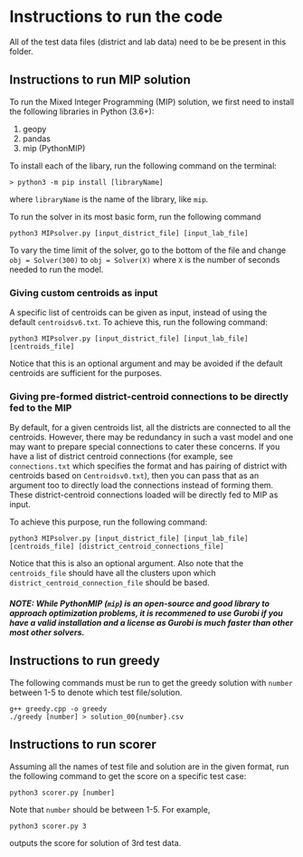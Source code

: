 # Instructions to run the code

All of the test data files (district and lab data) need to be be present in this folder.

## Instructions to run MIP solution

To run the Mixed Integer Programming (MIP) solution, we first need to install the following libraries in Python (3.6+):

1. geopy
2. pandas
3. mip (PythonMIP)

To install each of the libary, run the following command on the terminal:

```
> python3 -m pip install [libraryName]
```

where `libraryName` is the name of the library, like `mip`.

To run the solver in its most basic form, run the following command
```
python3 MIPsolver.py [input_district_file] [input_lab_file] 
```

To vary the time limit of the solver, go to the bottom of the file and change `obj = Solver(300)` to `obj = Solver(X)` where `X` is the number of seconds needed to run the model.

### Giving custom centroids as input 

A specific list of centroids can be given as input, instead of using the default `centroidsv6.txt`. To achieve this, run the following command:

```
python3 MIPsolver.py [input_district_file] [input_lab_file] [centroids_file]
```

Notice that this is an optional argument and may be avoided if the default centroids are sufficient for the purposes.

### Giving pre-formed district-centroid connections to be directly fed to the MIP

By default, for a given centroids list, all the districts are connected to all the centroids. However, there may be redundancy in such a vast model and one may want to prepare special connections to cater these concerns. If you have a list of district centroid connections (for example, see `connections.txt` which specifies the format and has pairing of district with centroids based on `Centroidsv0.txt`), then you can pass that as an argument too to directly load the connections instead of forming them. These district-centroid connections loaded will be directly fed to MIP as input. 

To achieve this purpose, run the following command:

```
python3 MIPsolver.py [input_district_file] [input_lab_file] [centroids_file] [district_centroid_connections_file]
```

Notice that this is also an optional argument. Also note that the `centroids_file` should have all the clusters upon which `district_centroid_connection_file` should be based. 

##### NOTE: While PythonMIP (`mip`) is an open-source and good library to approach optimization problems, it is recommened to use Gurobi if you have a valid installation and a license as Gurobi is much faster than other most other solvers.  

## Instructions to run greedy

The following commands must be run to get the greedy solution with `number` between 1-5 to denote which test file/solution.
```
g++ greedy.cpp -o greedy
./greedy [number] > solution_00{number}.csv
```

## Instructions to run scorer

Assuming all the names of test file and solution are in the given format, run the following command to get the score on a specific test case:
```
python3 scorer.py [number]
```

Note that `number` should be between 1-5. For example, 
```
python3 scorer.py 3
```
outputs the score for solution of 3rd test data.
